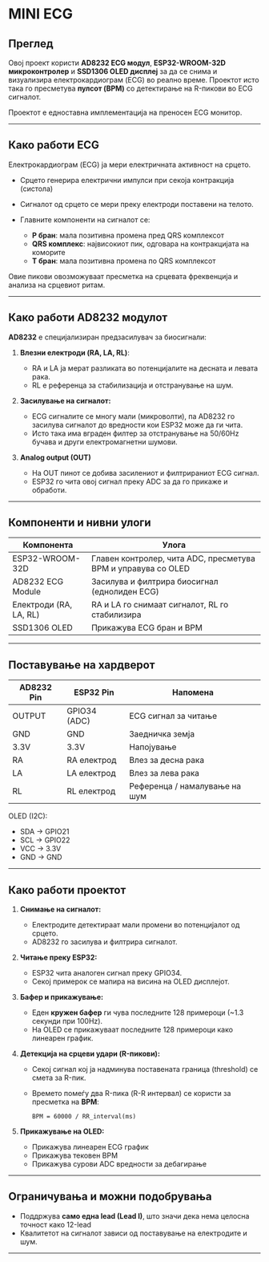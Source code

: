 # MINI ECG

## Преглед

Овој проект користи **AD8232 ECG модул**, **ESP32-WROOM-32D микроконтролер** и **SSD1306 OLED дисплеј** за да се снима и визуализира електрокардиограм (ECG) во реално време. Проектот исто така го пресметува **пулсот (BPM)** со детектирање на R-пикови во ECG сигналот.

Проектот е едноставна имплементација на преносен ECG монитор.

---

## Како работи ECG

Електрокардиограм (ECG) ја мери електричната активност на срцето.

* Срцето генерира електрични импулси при секоја контракциja (систола)
* Сигналот од срцето се мери преку електроди поставени на телото.
* Главните компоненти на сигналот се:

  * **P бран**: мала позитивна промена пред QRS комплексот
  * **QRS комплекс**: највисокиот пик, одговара на контракцијата на коморите
  * **T бран**: мала позитивна промена по QRS комплексот

Овие пикови овозможуваат пресметка на срцевата фреквенција и анализа на срцевиот ритам.

---

## Како работи AD8232 модулот

**AD8232** е специјализиран предзасилувач за биосигнали:

1. **Влезни електроди (RA, LA, RL)**:

   * RA и LA ја мерат разликата во потенцијалите на десната и левата рака.
   * RL е референца за стабилизација и отстранување на шум.

2. **Засилување на сигналот:**

   * ECG сигналите се многу мали (микроволти), па AD8232 го засилува сигналот до вредности кои ESP32 може да ги чита.
   * Исто така има вграден филтер за отстранување на 50/60Hz бучава и други електромагнетни шумови.

3. **Analog output (OUT)**

   * На OUT пинот се добива засилениот и филтрираниот ECG сигнал.
   * ESP32 го чита овој сигнал преку ADC за да го прикаже и обработи.

---

## Компоненти и нивни улоги

| Компонента             | Улога                                                         |
| ---------------------- | ------------------------------------------------------------- |
| ESP32-WROOM-32D        | Главен контролер, чита ADC, пресметува BPM и управува со OLED |
| AD8232 ECG Module      | Засилува и филтрира биосигнал (еднолиден ECG)                 |
| Електроди (RA, LA, RL) | RA и LA го снимаат сигналот, RL го стабилизира                |
| SSD1306 OLED           | Прикажува ECG бран и BPM                                      |

---

## Поставување на хардверот

| AD8232 Pin | ESP32 Pin    | Напомена                      |
| ---------- | ------------ | ----------------------------- |
| OUTPUT     | GPIO34 (ADC) | ECG сигнал за читање          |
| GND        | GND          | Заедничка земја               |
| 3.3V       | 3.3V         | Напојување                    |
| RA         | RA електрод  | Влез за десна рака            |
| LA         | LA електрод  | Влез за лева рака             |
| RL         | RL електрод  | Референца / намалување на шум |

OLED (I2C):

* SDA → GPIO21
* SCL → GPIO22
* VCC → 3.3V
* GND → GND

---

## Како работи проектот

1. **Снимање на сигналот:**

   * Електродите детектираат мали промени во потенцијалот од срцето.
   * AD8232 го засилува и филтрира сигналот.

2. **Читање преку ESP32:**

   * ESP32 чита аналоген сигнал преку GPIO34.
   * Секој примерок се мапира на висина на OLED дисплејот.

3. **Бафер и прикажување:**

   * Еден **кружен бафер** ги чува последните 128 примероци (\~1.3 секунди при 100Hz).
   * На OLED се прикажуваат последните 128 примероци како линеарен график.

4. **Детекција на срцеви удари (R-пикови):**

   * Секој сигнал кој ја надминува поставената граница (threshold) се смета за R-пик.
   * Времето помеѓу два R-пика (R-R интервал) се користи за пресметка на **BPM**:

     ```
     BPM = 60000 / RR_interval(ms)
     ```

5. **Прикажување на OLED:**

   * Прикажува линеарен ECG график
   * Прикажува тековен BPM
   * Прикажува сурови ADC вредности за дебагирање

---

## Ограничувања и можни подобрувања

* Поддржува **само една lead (Lead I)**, што значи дека нема целосна точност како 12-lead
* Квалитетот на сигналот зависи од поставување на електродите и шум.

---


